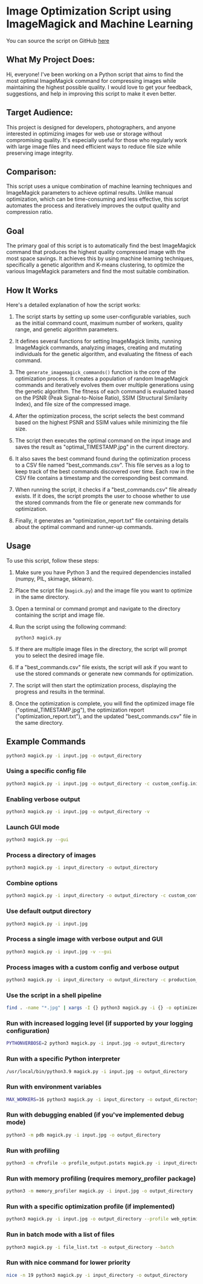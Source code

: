 # Image Optimization Script using ImageMagick and Machine Learning

You can source the script on GitHub [here](https://github.com/slyfox1186/script-repo/blob/main/Python3/imagemagick/magick.py)

## What My Project Does:
Hi, everyone! I've been working on a Python script that aims to find the most optimal ImageMagick command for compressing images while maintaining the highest possible quality. I would love to get your feedback, suggestions, and help in improving this script to make it even better.

## Target Audience:
This project is designed for developers, photographers, and anyone interested in optimizing images for web use or storage without compromising quality. It's especially useful for those who regularly work with large image files and need efficient ways to reduce file size while preserving image integrity.

## Comparison:
This script uses a unique combination of machine learning techniques and ImageMagick parameters to achieve optimal results. Unlike manual optimization, which can be time-consuming and less effective, this script automates the process and iteratively improves the output quality and compression ratio.

## Goal

The primary goal of this script is to automatically find the best ImageMagick command that produces the highest quality compressed image with the most space savings. It achieves this by using machine learning techniques, specifically a genetic algorithm and K-means clustering, to optimize the various ImageMagick parameters and find the most suitable combination.

## How It Works

Here's a detailed explanation of how the script works:

1. The script starts by setting up some user-configurable variables, such as the initial command count, maximum number of workers, quality range, and genetic algorithm parameters.

2. It defines several functions for setting ImageMagick limits, running ImageMagick commands, analyzing images, creating and mutating individuals for the genetic algorithm, and evaluating the fitness of each command.

3. The `generate_imagemagick_commands()` function is the core of the optimization process. It creates a population of random ImageMagick commands and iteratively evolves them over multiple generations using the genetic algorithm. The fitness of each command is evaluated based on the PSNR (Peak Signal-to-Noise Ratio), SSIM (Structural Similarity Index), and file size of the compressed image.

4. After the optimization process, the script selects the best command based on the highest PSNR and SSIM values while minimizing the file size.

5. The script then executes the optimal command on the input image and saves the result as "optimal_TIMESTAMP.jpg" in the current directory.

6. It also saves the best command found during the optimization process to a CSV file named "best_commands.csv". This file serves as a log to keep track of the best commands discovered over time. Each row in the CSV file contains a timestamp and the corresponding best command.

7. When running the script, it checks if a "best_commands.csv" file already exists. If it does, the script prompts the user to choose whether to use the stored commands from the file or generate new commands for optimization.

8. Finally, it generates an "optimization_report.txt" file containing details about the optimal command and runner-up commands.

## Usage

To use this script, follow these steps:

1. Make sure you have Python 3 and the required dependencies installed (numpy, PIL, skimage, sklearn).

2. Place the script file (`magick.py`) and the image file you want to optimize in the same directory.

3. Open a terminal or command prompt and navigate to the directory containing the script and image file.

4. Run the script using the following command:

   ```
   python3 magick.py
   ```

5. If there are multiple image files in the directory, the script will prompt you to select the desired image file.

6. If a "best_commands.csv" file exists, the script will ask if you want to use the stored commands or generate new commands for optimization.

7. The script will then start the optimization process, displaying the progress and results in the terminal.

8. Once the optimization is complete, you will find the optimized image file ("optimal_TIMESTAMP.jpg"), the optimization report ("optimization_report.txt"), and the updated "best_commands.csv" file in the same directory.

## Example Commands

```bash
python3 magick.py -i input.jpg -o output_directory
```

### Using a specific config file

```bash
python3 magick.py -i input.jpg -o output_directory -c custom_config.ini
```

### Enabling verbose output

```bash
python3 magick.py -i input.jpg -o output_directory -v
```

### Launch GUI mode

```bash
python3 magick.py --gui
```

### Process a directory of images

```bash
python3 magick.py -i input_directory -o output_directory
```

### Combine options

```bash
python3 magick.py -i input_directory -o output_directory -c custom_config.ini -v
```

### Use default output directory

```bash
python3 magick.py -i input.jpg
```

### Process a single image with verbose output and GUI

```bash
python3 magick.py -i input.jpg -v --gui
```

### Process images with a custom config and verbose output

```bash
python3 magick.py -i input_directory -o output_directory -c production_config.ini -v
```

### Use the script in a shell pipeline

```bash
find . -name "*.jpg" | xargs -I {} python3 magick.py -i {} -o optimized_images
```

### Run with increased logging level (if supported by your logging configuration)

```bash
PYTHONVERBOSE=2 python3 magick.py -i input.jpg -o output_directory
```

### Run with a specific Python interpreter

```bash
/usr/local/bin/python3.9 magick.py -i input.jpg -o output_directory
```

### Run with environment variables

```bash
MAX_WORKERS=16 python3 magick.py -i input_directory -o output_directory
```

### Run with debugging enabled (if you've implemented debug mode)

```bash
python3 -m pdb magick.py -i input.jpg -o output_directory
```

### Run with profiling

```bash
python3 -m cProfile -o profile_output.pstats magick.py -i input_directory -o output_directory
```

### Run with memory profiling (requires memory_profiler package)

```bash
python3 -m memory_profiler magick.py -i input.jpg -o output_directory
```

### Run with a specific optimization profile (if implemented)

```bash
python3 magick.py -i input.jpg -o output_directory --profile web_optimization
```

### Run in batch mode with a list of files

```bash
python3 magick.py -i file_list.txt -o output_directory --batch
```

### Run with nice command for lower priority

```bash
nice -n 19 python3 magick.py -i input_directory -o output_directory
```
